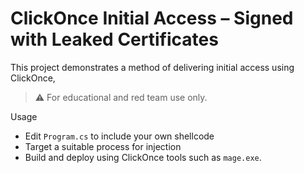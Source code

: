 # ClickOnce Initial Access – Signed with Leaked Certificates

This project demonstrates a method of delivering initial access using ClickOnce, 

> ⚠️ For educational and red team use only.

Usage

- Edit `Program.cs` to include your own shellcode
- Target a suitable process for injection
- Build and deploy using ClickOnce tools such as `mage.exe`.

